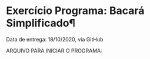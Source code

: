 # Exercício Programa: Bacará Simplificado¶
Data de entrega: 18/10/2020, via GitHub

ARQUIVO PARA INICIAR O PROGRAMA:
